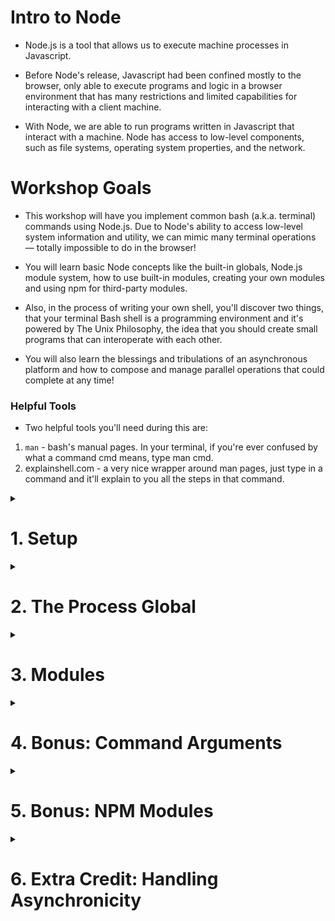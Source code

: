 # Intro to Node

- Node.js is a tool that allows us to execute machine processes in Javascript.

- Before Node's release, Javascript had been confined mostly to the browser, only able to execute programs and logic in a browser environment that has many restrictions and limited capabilities for interacting with a client machine.

- With Node, we are able to run programs written in Javascript that interact with a machine. Node has access to low-level components, such as file systems, operating system properties, and the network.

# Workshop Goals

- This workshop will have you implement common bash (a.k.a. terminal) commands using Node.js. Due to Node's ability to access low-level system information and utility, we can mimic many terminal operations — totally impossible to do in the browser!

- You will learn basic Node concepts like the built-in globals, Node.js module system, how to use built-in modules, creating your own modules and using npm for third-party modules.

- Also, in the process of writing your own shell, you'll discover two things, that your terminal Bash shell is a programming environment and it's powered by The Unix Philosophy, the idea that you should create small programs that can interoperate with each other.

- You will also learn the blessings and tribulations of an asynchronous platform and how to compose and manage parallel operations that could complete at any time!

### Helpful Tools

- Two helpful tools you'll need during this are:

1. `man` - bash's manual pages. In your terminal, if you're ever confused by what a command cmd means, type man cmd.
2. explainshell.com - a very nice wrapper around man pages, just type in a command and it'll explain to you all the steps in that command.

<details>
<summary><h1>1. Setup</h1></summary>

- This workshop will be built completely from an empty directory! This means that our Git workflow will be slightly different. Instead of both partners forking from a shared starting point, one partner ("PartnerA") will create the initial project, and the other partner ("PartnerB") will fork that project.

- **PartnerA**: Create the initial project on your local machine by executing the following commands:

```bash
$ mkdir node-shell # create a new directory named `node-shell`
$ cd node-shell # switch into this directory
$ touch bash.js # create a new file
$ git init # creates a .git file in the current directory
$ git add bash.js
$ git commit -m "added bash.js file"
$ git log # shows the commit you just made (optional - it's nice to see though!)
```

- **PartnerA**: Go to Github and create a new Github repository for your project. Follow the usual instructions to push your local project up to your remote. When done, share the Github url with your partner.

- **PartnerB**: Fork your partner's Github repo. Clone your fork to your machine.

**Both partners**: add each other's Github repos as remotes for your local repos as usual!

</details>

<details>
<summary><h1>2. The Process Global</h1></summary>
<details>
<summary><h1>Read: Simulating the Bash Shell</h1></summary>

We'd like to build a system that works like this:

```bash
[user@localhost]$ node bash.js
prompt> ls
.git
bash.js
```

- When we type `$ node bash.js` we enter a program that outputs `prompt>`.
- Then our program will be able to listen for various commands and respond!
- How are we outputting the prompt and getting information back? Let's explore the **_process_** global that exists in all **_node_** programs.

# Read: The `process` global variable

- When we run `node [filename]` in the terminal, we are instantiating a process on a computer.
- This is a process just like the one running your Chrome window and the list of processes you can see in **Activity Monitor** tool on OSX or **Task Manager** on Windows.
- Meta-information about this process accessible to you by using the process global in a Node program.

</details>

<details>
<summary><h1>Code: Stream Communication</h1></summary>

- In Unix environments, programs can communicate with streams called _STDIN_, _STDOUT_, and _STDERR_ (Standard Input, Output, and Error).
- As the names imply, Standard Input is data flowing into the program and Standard Output is a channel for data coming out from the program.
- For a process started in the terminal, STDIN might be keyboard input, and _STDOUT_ is displayed in the terminal as text.

- Node.js gives us access to these streams in the form of **process.stdin** and **process.stdout** objects.
- In fact, Node's console.log is actually just a thin wrapper around stdout.
- You may not know much about streams, but for this workshop we only need to know how to read and write as shown below.

```javascript
// Output a prompt
process.stdout.write('prompt > ');

// The stdin 'data' event fires after a user types in a line
process.stdin.on('data', (data) => {
  const cmd = data.toString().trim(); // remove the newLine

  process.stdout.write('You typed: ' + cmd);
  process.stdout.write('\nprompt > ');
});
```

- Type this out into your _bash.js_ file and run _node bash.js_ from the command line. You should see something like this:

```bash
[user@localhost]$ node bash.js
prompt > hello world
You typed: hello world
prompt >
```

Note that our process doesn't immediately end this time. That's because we've registered a _listener_ to **_stdin_**, so Node won't kill the process automatically, as it assumes you may want to keep waiting for more user input. If you want to quit your Node prompt, use ^C (CTRL+C is the Unix polite interrupt signal).

</details>

<details>
<summary><h1>Code: `pwd`</h1></summary>

- The first bash command we'll implement in our node-shell program is `pwd`, which simply prints out the full path to the current working directory. **Try running the real pwd command in your terminal for yourself**

**The result should behave something like this:**

```bash
[user@localhost]$ node bash.js
prompt > pwd
/users/you/dev/node-shell
prompt >
```

<details>
<summary>Hint: Getting the working directory</summary>
The process's *current working directory* (cwd) is available as a method on the process global. See if you can find it in the <a href="https://nodejs.org/api/process.html">Node Docs</a>!
</details>

</details>

<details>
<summary><h1>Code: Streamline with Nodemon</h1></summary>

- As you are developing your **bash.js**, you may find it annoying to keep doing:

1. node bash.js
2. test a command
3. write some code in bash.js
4. CTRL+C to gracefully quit the running process
5. node bash.js
6. re-test the command

- Luckily, the **_nodemon npm module_** is here to help. Simply install it globally:

```bash
$ npm install -g nodemon
```

And now run `nodemon bash.js`. Nodemon watches files in a directory, recursively, and if they change it stops the process and re-runs your original command. Voilà, instant refreshing prompt during development!

</details>
</details>

<details>
<summary><h1>3. Modules</h1></summary>
<details>
<summary><h3>Read: Separating commands into separate files</h3></summary>

- The **pwd** command is a good start, but we have many more to come!
- It may get a bit unruly if we put all the logic for all of our commands squashed into our _bash.js_ file alongside logic for parsing the original command string, so let's plan for the future and put each of our command functions in a separate file.
- Those files will then export the functions that represent each of our commands!

```

+--------------+       +------------+
|              |       |            |
|    pwd.js    +---+--->  bash.js   |
|              |   ^   |            |
+--------------+   |   +------------+
                   +
                The module pwd.js can export
                information to the bash.js file

```

</details>

<details>
<summary><h3>Code: Creating a module</h3></summary>

- Create a new file called **_pwd.js_** and move the logic for the pwd command into this file. For the time being, include printing the next `prompt >` in that logic.

- This **_pwd.js_** file should **module.exports** the function containing the logic for our pwd command.

- Wire up **bash.js** so if the user types in a command pwd, it accesses that command function in the exports coming from **pwd.js** and calls it.

<details>
<summary>Hint: Exporting functions</summary>
In pwd.js your code should look something like this:

```javascript
module.exports = function () {
  // pwd code
};
```

Keep going!

</details>

<details>
<summary>Hint: Running commands from bash.js</summary>
In bash.js, you can access pwd.js like so:

```javascript
// we can access the pwd function and store it in a variable like so
const pwd = require('./pwd');

// if a user enters 'pwd' as an argument, we can then call it
pwd();
```

You got this!

</details>

</details>

<details>
<summary><h3>Code: Built-in modules and `ls`</h3></summary>

- Every programming language will come with a standard library of modules that make your work as a developer much easier (and of course, Node's standard library is considered very powerful for web development).

- One of the most powerful modules available in Node is the [fs module](https://nodejs.org/api/fs.html).
- This built-in Node module allows us to access the machine's file system in varied and powerful ways. This is definitely not something you can do in the browser!

- Let's use the **fs** module to implement a very familiar command: ls. Take the same steps as our pwd command to scaffold. That means:

  - Create a new file called **_ls.js_**, which exports a function containing our ls functionality
  - When the user types in ls, execute the ls function

- Don't forget, fs is not a global (like process) but a module — that means you'll need to require it: const fs = require('fs');

##### Implementing `ls`

- You can use `fs.readdir` to get the files in a directory.

```javascript
// files will be an array of filenames, like ['bash.js', 'pwd.js']
fs.readdir('./', 'utf8', (err, files) => {
  if (err) {
    throw err;
  } else {
    process.stdout.write(files.join('\n'));
    process.stdout.write('prompt > ');
  }
});
```

**NOTE:** do not omit the error-handling aspect of Node-style callback functions ("errbacks")! The reason they make you write err first is to never forget to handle that potential err somehow — even if you simply throw it to the execution stack. Otherwise, you can have silent errors, which are as difficult to debug as they sound.

**ALSO NOTE:** There exists a simpler, synchronous version of the fs.readdir method, fs.readdirSync. Throughout this workshop, however, you will be required to use async methods. This is an artificial imposition since our node shell UI does not significantly benefit from asynchronicity; however, we want you to practice using Node.js-style callbacks for control flow. Such practice will pay off very soon when we learn Express.js.

</details>
</details>

<details>
<summary><h1>4. Bonus: Command Arguments</h1></summary>

<details>
<summary><h3>Code: Implementing `cat`</h3></summary>

- For our next command, we'll implement [cat](http://www.linfo.org/cat.html). It has nothing to do with felines! Try out the real cat from your command line by typing `cat <fileName> (ex. cat bash.js)`. You should see the contents of that file printed to the console.

- To implement this command, we'll need to accept not only the name of the command, but also the name of the file that the command will act upon.

- Figure out, using fs, how to implement this command for one file argument. The hints below will help, but try to figure it out on your own first.

<details>
<summary>Hint: Approach</summary>

First, modify your **bash.js** so that it captures not only the name of the command, but also the argument to that command. Then, implement **cat.js** as a module that exports a function that accepts the argument to the `cat` command, and prints out the contents of that file Finally, pull your cat function into bash.js and hook up the logic!

</details>

<details>
<summary>Hint: Handling more than one argument</summary>

Your input should be a string containing the name of the command and the filename, separated by a space. You can **split** the string at the space to separate them.

</details>

<details>
<summary>Hint: Implementing cat</summary>

The `cat` function should expect to receive a "fileName" as an argument. It will be passed this argument from **bash.js**

</details>

<details>
<summary>Hint: Getting file data</summary>

Take a look at the [readFile](https://nodejs.org/api/fs.html#fs_fs_readfile_path_options_callback) method on fs. Do NOT use readFileSync.

</details>

</details>
</details>

<details>
<summary><h1>5. Bonus: NPM Modules</h1></summary>

<details>
<summary><h3>Read: Implementing `curl`</h3></summary>

- **curl** is a useful command line tool to download websites.
- **Try out the real curl by executing curl http://www.google.com on your command line.**
- It will look a little messy, but what you're seeing is the same HTML document you get when you type http://www.google.com into your browser url bar!
- Your command line doesn't know how to parse and render HTML/CSS like your browser, so we just see the output as a long string instead of a nice webpage.

- Our next exercise is to implement curl using the request module: http://github.com/mikeal/request

- Note: There is a built-in http module in Node that we could use to accomplish this, but it's a bit harder to use. Instead, we'll use a nice module like request that abstracts away some of the complexity of using the built-in http.

- However, before we can use the request module we have to dive a bit into how node handles external modules using a tool called npm (node package manager).
</details>

<details>
<summary><h3>Read: Third Party Modules</h3></summary>

When refer to "modules" in node, there are three kinds of modules we could be talking about:

- There are the modules that are built into node (like fs)
- There are the modules we create (like all of our implemented commands)
- Then there are the modules we find on [npm](https://www.npmjs.com/).

**npm** is a package repository that gives access to interesting, creative and powerful programs built in node, made by people all over the world. It is now officially the largest repository of programming modules ever; the Node open source community is amazing!

</details>

<details>
<summary><h3>Code: `npm install request`</h3></summary>

[request](https://www.npmjs.com/package/request) is a cool, simple package that allows us to easily make requests to other sites. Read the [Github README](https://github.com/request/request) to get a flavor of how it's used.

To install request into your project, you'll have to do a few things in your terminal:

    - run `npm init`. This will take you through a quick step-by-step that will create a package.json file. Read a bit about what this file is here.
    - run `npm install request`. This will contact npm and download the **request** library. A new directory in your project will be created called **node_modules**. This is where npm places all third-party modules to be used in your program. Npm will also save **request** at a specific version as a dependency to your project. Check out your **package.json** after your install has completed - you'll see **request** listed there under **"dependencies"**. This makes it easy for someone else (or your future self) to install your project in the future - **instead of having to install each dependency one-by-one, you can just type `npm install`, and any packages listed in **"dependencies"** will be downloaded. How convenient!
    - Create a new **curl.js** module. In **curl.js,** you can now use the statement `require('request')` to gain access to the request library.

</details>

<details>
<summary><h3>Code: Implement `curl`</h3></summary>

Now that you have **request** available to **require**, implement the **curl** command. It should make an HTTP GET request to a given URL, and print out the HTTP response body.

</details>
</details>

<details>
<summary><h1>6. Extra Credit: Handling Asynchronicity</h1></summary>

<details>
<summary><h3>Code: Remove repeated work</h3></summary>

Right now, if you've implemented the commands, you'll notice a few repeated patterns:

1. Execute the command's work
2. Output the result of the command
3. Show the prompt and wait for the next command

The only thing that's unique is step 1. Steps 2 and 3 are repeated for each command.

Let's use the power of **_callback functions_** to remove steps 2 and 3.

- Create a function called _done_ in **bash.js** that takes in one argument: output.

```javascript
function done(output) {
  // ahow the output
  // show the prompt
}
```

- Now pass this function into each of your command functions. Rewrite your command functions so that they merely create the output string (instead of printing it directly to the **process.stdout**) and then call **done** after they've completed.

Here's an example with ls:

```javascript
module.exports = (done) => {
  fs.readdir('./', 'utf8', (err, files) => {
    if (err) {
      done('Something went wrong!');
    } else {
      done(files.join('\n'));
    }
  });
};
```

Key takeaways:

- The ls function expects to receive the done function as a parameter, and then calls it. done is referred to as a callback function because it lets us call back someplace else (usually it lets us continue execution in a previous context, in this case back in our bash.js runner code`).

- Even though we're doing a fs.readdir here which is asynchronous, because we're using the done callback function inside the fs.readdir callback function, our bash.js file can specify what to do with the eventual results from our command.js operation. Nifty!
</details>

<details>
<summary><h3>If You Finish Early: Extra Credit</h3></summary>

Well done! The nice thing about this exercise is that you may continue work on it to build even more commands into your oeuvre. If you still have time, try implementing some of these other commands/features (listed from easier to harder). Use the **man** pages or explainshell.com to look up what the commands do, and then take a shot at implementing them!

- **_date_**
- **_echo_**
- **_head_**
- **_tail_**
- **_sort_**
- **_wc_**
- **_uniq_**
- **_find_**
</details>

